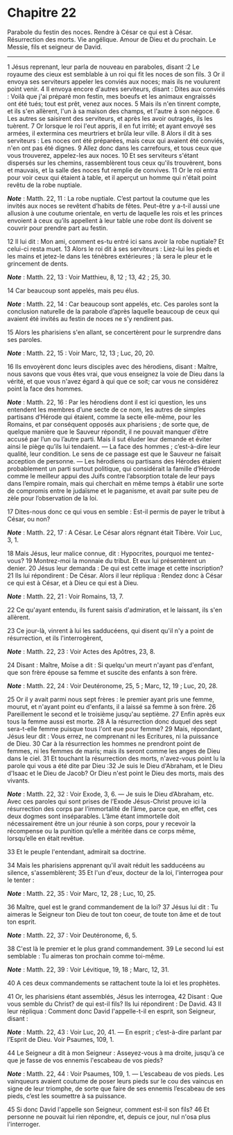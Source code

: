 # Chapitre 22

Parabole du festin des noces.
Rendre à César ce qui est à César.
Résurrection des morts.
Vie angélique.
Amour de Dieu et du prochain.
Le Messie, fils et seigneur de David.

***

1 Jésus reprenant, leur parla de nouveau en paraboles, disant :2 Le royaume des cieux est semblable à un roi qui fit les noces de son fils. 3 Or il envoya ses serviteurs appeler les conviés aux noces; mais ils ne voulurent point venir. 4 Il envoya encore d'autres serviteurs, disant : Dites aux conviés : Voilà que j'ai préparé mon festin, mes boeufs et les animaux engraissés ont été tués; tout est prêt, venez aux noces. 5 Mais ils n'en tinrent compte, et ils s'en allèrent, l'un à sa maison des champs, et l'autre à son négoce. 6 Les autres se saisirent des serviteurs, et après les avoir outragés, ils les tuèrent. 7 Or lorsque le roi l'eut appris, il en fut irrité; et ayant envoyé ses armées, il extermina ces meurtriers et brûla leur ville. 8 Alors il dit à ses serviteurs : Les noces ont été préparées, mais ceux qui avaient été conviés, n'en ont pas été dignes. 9 Allez donc dans les carrefours, et tous ceux que vous trouverez, appelez-les aux noces. 10 Et ses serviteurs s'étant dispersés sur les chemins, rassemblèrent
tous ceux qu'ils trouvèrent, bons et mauvais, et la salle des noces fut remplie de convives. 11 Or le roi entra pour voir ceux qui étaient à table, et il aperçut un homme qui n'était point revêtu de la robe nuptiale.

***Note*** :  Matth. 22, 11 : La robe nuptiale. C’est partout la coutume que les invités aux noces se revêtent d’habits de fêtes. Peut-être y a-t-il aussi une allusion à une coutume orientale, en vertu de laquelle les rois et les princes envoient à ceux qu’ils appellent à leur table une robe dont ils doivent se couvrir pour prendre part au festin.

12 Il lui dit : Mon ami, comment es-tu entré ici sans avoir la robe nuptiale? Et celui-ci resta muet. 13 Alors le roi dit à ses serviteurs : Liez-lui les pieds et les mains et jetez-le dans les ténèbres extérieures ; là sera le pleur et le grincement de dents.

***Note*** :  Matth. 22, 13 : Voir Matthieu, 8, 12 ; 13, 42 ; 25, 30.

14 Car beaucoup sont appelés, mais peu élus.

***Note*** :  Matth. 22, 14 : Car beaucoup sont appelés, etc. Ces paroles sont la conclusion naturelle de la parabole d’après laquelle beaucoup de ceux qui avaient été invités au festin de noces ne s’y rendirent pas.


15 Alors les pharisiens s'en allant, se concertèrent pour le surprendre dans ses paroles.

***Note*** :  Matth. 22, 15 : Voir Marc, 12, 13 ; Luc, 20, 20.

16 Ils envoyèrent donc leurs disciples avec des hérodiens, disant : Maître, nous savons que vous êtes vrai, que vous enseignez la voie de Dieu dans la vérité, et que vous n'avez égard à qui que ce soit; car vous ne considérez point la face des hommes.

***Note*** :  Matth. 22, 16 : Par les hérodiens dont il est ici question, les uns entendent les membres d’une secte de ce nom, les autres de simples partisans d’Hérode qui étaient, comme la secte elle-même, pour les Romains, et par conséquent opposés aux pharisiens ; de sorte que, de quelque manière que le Sauveur répondit, il ne pouvait manquer d’être accusé par l’un ou l’autre parti. Mais il sut éluder leur demande et éviter ainsi le piège qu’ils lui tendaient. ― La face des hommes ; c’est-à-dire leur qualité, leur condition. Le sens de ce passage est que le Sauveur ne faisait acception de personne. ― Les hérodiens ou partisans des Hérodes étaient probablement un parti surtout politique, qui considérait la famille d’Hérode comme le meilleur appui des Juifs contre l’absorption totale de leur pays dans l’empire romain, mais qui cherchait en même temps à établir une sorte de compromis entre le judaïsme et le paganisme, et avait par suite peu de zèle pour l’observation de la loi.

17 Dites-nous donc ce qui vous en semble : Est-il permis de payer le tribut à César, ou non?

***Note*** :  Matth. 22, 17 : A César. Le César alors régnant était Tibère. Voir Luc, 3, 1.

18 Mais Jésus, leur malice connue, dit : Hypocrites, pourquoi me tentez-vous? 19 Montrez-moi la monnaie du tribut. Et eux lui présentèrent un denier. 20 Jésus leur demanda : De qui est cette image et cette inscription? 21 Ils lui répondirent : De César. Alors il leur répliqua : Rendez donc à César ce qui est à César, et à Dieu ce qui est à Dieu.

***Note*** :  Matth. 22, 21 : Voir Romains, 13, 7.

22 Ce qu'ayant entendu, ils furent saisis d'admiration, et le laissant, ils s'en allèrent.


23 Ce jour-là, vinrent à lui les sadducéens, qui disent qu'il n'y a point de résurrection, et ils l'interrogèrent,

***Note*** :  Matth. 22, 23 : Voir Actes des Apôtres, 23, 8.

24 Disant : Maître, Moïse a dit : Si quelqu'un meurt n'ayant pas d'enfant, que son frère épouse sa femme et suscite des enfants à son frère.

***Note*** :  Matth. 22, 24 : Voir Deutéronome, 25, 5 ; Marc, 12, 19 ; Luc, 20, 28.

25 Or il y avait parmi nous sept frères : le premier ayant pris une femme, mourut, et n'ayant point eu d'enfants, il a laissé sa femme à son frère. 26 Pareillement le second et le troisième jusqu'au septième. 27 Enfin après eux tous la femme aussi est morte. 28 A la résurrection donc duquel des sept sera-t-elle femme puisque tous l'ont eue pour femme? 29 Mais, répondant, Jésus leur dit : Vous errez, ne comprenant ni les Ecritures, ni la puissance de Dieu. 30 Car à la résurrection les hommes ne prendront point de femmes, ni les femmes de maris; mais ils seront comme les anges de Dieu dans le ciel. 31 Et touchant la résurrection des morts, n'avez-vous point lu la parole qui vous a été dite par Dieu :32 Je suis le Dieu d'Abraham, et le Dieu d'Isaac et le Dieu de Jacob? Or Dieu n'est point le Dieu des morts, mais des vivants.

***Note*** :  Matth. 22, 32 : Voir Exode, 3, 6. ― Je suis le Dieu d’Abraham, etc. Avec ces paroles qui sont prises de l’Exode Jésus-Christ prouve ici la résurrection des corps par l’immortalité de l’âme, parce que, en effet, ces deux dogmes sont inséparables. L’âme étant immortelle doit nécessairement être un jour réunie à son corps, pour y recevoir la récompense ou la punition qu’elle a méritée dans ce corps même, lorsqu’elle en était revêtue.

33 Et le peuple l'entendant, admirait sa doctrine.


34 Mais les pharisiens apprenant qu'il avait réduit les sadducéens au silence, s'assemblèrent; 35 Et l'un d'eux, docteur de la loi, l'interrogea pour le tenter :

***Note*** :  Matth. 22, 35 : Voir Marc, 12, 28 ; Luc, 10, 25.

36 Maître, quel est le grand commandement de la loi? 37 Jésus lui dit : Tu aimeras le Seigneur ton Dieu de tout ton coeur, de toute ton âme et de tout ton esprit.

***Note*** :  Matth. 22, 37 : Voir Deutéronome, 6, 5.

38 C'est là le premier et le plus grand commandement. 39 Le second lui est semblable : Tu aimeras ton prochain comme toi-même.

***Note*** :  Matth. 22, 39 : Voir Lévitique, 19, 18 ; Marc, 12, 31.

40 A ces deux commandements se rattachent toute la loi et les prophètes.


41 Or, les pharisiens étant assemblés, Jésus les interrogea, 42 Disant : Que vous semble du Christ? de qui est-il fils? Ils lui répondirent : De David. 43 Il leur répliqua : Comment donc David l'appelle-t-il en esprit, son Seigneur, disant :

***Note*** :  Matth. 22, 43 : Voir Luc, 20, 41. ― En esprit ; c’est-à-dire parlant par l’Esprit de Dieu. Voir Psaumes, 109, 1.

44 Le Seigneur a dit à mon Seigneur : Asseyez-vous à ma droite, jusqu'à ce que je fasse de vos ennemis l'escabeau de vos pieds?

***Note*** :  Matth. 22, 44 : Voir Psaumes, 109, 1. ― L’escabeau de vos pieds. Les vainqueurs avaient coutume de poser leurs pieds sur le cou des vaincus en signe de leur triomphe, de sorte que faire de ses ennemis l’escabeau de ses pieds, c’est les soumettre à sa puissance.

45 Si donc David l'appelle son Seigneur, comment est-il son fils? 46 Et personne ne pouvait lui rien répondre, et, depuis ce jour, nul n'osa plus l'interroger.

